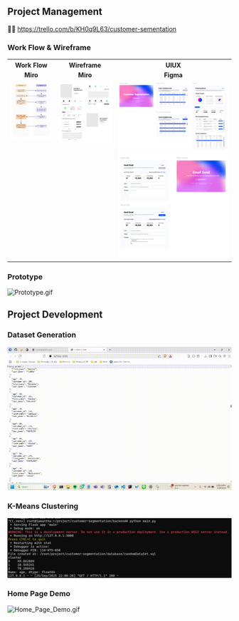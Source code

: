 ## Project Management
🔗📝 https://trello.com/b/KH0q9L63/customer-sementation

### Work Flow & Wireframe
<table>
  <tr>
    <th>Work Flow</th>
    <th>Wireframe</th>
    <th>UIUX</th>
  </tr>
  <tr>
    <td align="center"><b>Miro</b></td>
    <td align="center"><b>Miro</b></td>
    <td align="center"><b>Figma</b></td>
  </tr>
  <tr>
    <td align="center" valign="top">
      <img src="https://github.com/samanthawhee/Customer-Segmentation/blob/master/Images/Work%20Flow.jpg" width="300"/>
    </td>
    <td align="center" valign="top">
      <img src="https://github.com/samanthawhee/Customer-Segmentation/blob/master/Images/Wireframe.jpg" width="300"/>
    </td>
    <td align="center" valign="top">
      <img src="https://github.com/samanthawhee/Customer-Segmentation/blob/master/readme/UIUX-1.png" width="500"/>
      <img src="https://github.com/samanthawhee/Customer-Segmentation/blob/master/readme/UIUX-2.png" width="500"/>
    </td>
  </tr>
</table>

### Prototype
![Prototype.gif](readme/Prototype.gif)

## Project Development
### Dataset Generation
![Dataset_Generation.gif](readme/Dataset_Generation.gif)
### K-Means Clustering
![K_Means_Clustering.jpg](readme/K_Means_Clustering.jpg)
### Home Page Demo
![Home_Page_Demo.gif](readme/Home_Page_Demo.gif)

